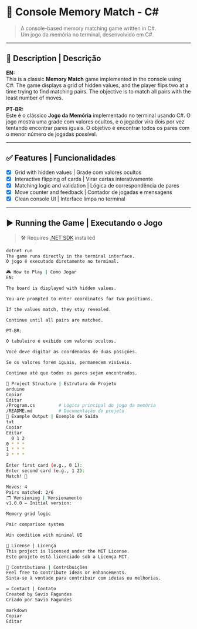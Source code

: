 # 🧠 Console Memory Match - C#

> A console-based memory matching game written in C#.  
> Um jogo da memória no terminal, desenvolvido em C#.

---

## 📌 Description | Descrição

**EN:**  
This is a classic **Memory Match** game implemented in the console using C#. The game displays a grid of hidden values, and the player flips two at a time trying to find matching pairs. The objective is to match all pairs with the least number of moves.

**PT-BR:**  
Este é o clássico **Jogo da Memória** implementado no terminal usando C#. O jogo mostra uma grade com valores ocultos, e o jogador vira dois por vez tentando encontrar pares iguais. O objetivo é encontrar todos os pares com o menor número de jogadas possível.

---

## ✅ Features | Funcionalidades

- [x] Grid with hidden values | Grade com valores ocultos  
- [x] Interactive flipping of cards | Virar cartas interativamente  
- [x] Matching logic and validation | Lógica de correspondência de pares  
- [x] Move counter and feedback | Contador de jogadas e mensagens  
- [x] Clean console UI | Interface limpa no terminal  

---

## ▶️ Running the Game | Executando o Jogo

> 🛠️ Requires [.NET SDK](https://dotnet.microsoft.com/download) installed

```bash
dotnet run
The game runs directly in the terminal interface.
O jogo é executado diretamente no terminal.

🎮 How to Play | Como Jogar
EN:

The board is displayed with hidden values.

You are prompted to enter coordinates for two positions.

If the values match, they stay revealed.

Continue until all pairs are matched.

PT-BR:

O tabuleiro é exibido com valores ocultos.

Você deve digitar as coordenadas de duas posições.

Se os valores forem iguais, permanecem visíveis.

Continue até que todos os pares sejam encontrados.

📁 Project Structure | Estrutura do Projeto
arduino
Copiar
Editar
/Program.cs         # Lógica principal do jogo da memória
/README.md          # Documentação do projeto
🧠 Example Output | Exemplo de Saída
txt
Copiar
Editar
  0 1 2
0 * * *
1 * * *
2 * * *

Enter first card (e.g., 0 1): 
Enter second card (e.g., 1 2): 
Match! 🔁

Moves: 4
Pairs matched: 2/6
🗂️ Versioning | Versionamento
v1.0.0 – Initial version:

Memory grid logic

Pair comparison system

Win condition with minimal UI

📜 License | Licença
This project is licensed under the MIT License.
Este projeto está licenciado sob a Licença MIT.

🙌 Contributions | Contribuições
Feel free to contribute ideas or enhancements.
Sinta-se à vontade para contribuir com ideias ou melhorias.

✉️ Contact | Contato
Created by Savio Fagundes
Criado por Savio Fagundes

markdown
Copiar
Editar
